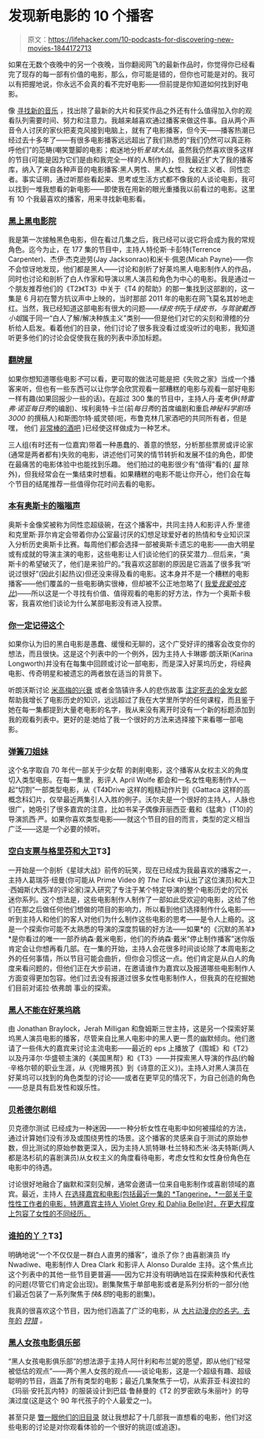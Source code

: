 # 发现新电影的 10 个播客

> 原文：<https://lifehacker.com/10-podcasts-for-discovering-new-movies-1844172713>

如果在无数个夜晚中的另一个夜晚，当你翻阅网飞的最新作品时，你觉得你已经看完了现存的每一部有价值的电影，那么，你可能是错的，但你也可能是对的。我可以有把握地说，你永远不会真的看不完好电影——但前提是你知道如何找到好电影。

像 [寻找新的音乐](https://lifehacker.com/how-to-find-new-music-youll-actually-like-1824562710) ，找出除了最新的大片和获奖作品之外还有什么值得加入你的观看队列需要时间、努力和注意力。我越来越喜欢通过播客来做这件事。自从两个声音令人讨厌的家伙把麦克风接到电脑上，就有了电影播客，但今天——播客热潮已经过去十多年了——有很多电影播客远远超出了我们熟悉的“我们仍然可以真正称呼他们”的范畴(嘲笑蹩脚的电影；痴迷地分析*星球大战*。虽然我仍然喜欢很多这样的节目(可能是因为它们是由和我完全一样的人制作的)，但我最近扩大了我的播客库，纳入了来自各种声音的电影播客:黑人男性、黑人女性、女权主义者、同性恋者。事实证明，通过听那些看起来、思考或生活方式都不像我的人谈论电影，我可以找到一堆我想看的新电影——即使我在用新的眼光重播我以前看过的电影。这里有 10 个我最喜欢的播客，用来寻找新电影看。

### [黑上黑电影院](https://blackonblackcinema.podbean.com/)

我是第一次接触黑色电影，但在看过几集之后，我已经可以说它将会成为我的常规角色。迄今为止，在 177 集的节目中，主持人特伦斯·卡彭特(Terrence Carpenter)、杰伊·杰克逊劳(Jay Jacksonrao)和米卡·佩恩(Micah Payne)——你不会惊讶地发现，他们都是黑人——讨论和剖析了好莱坞黑人电影制作人的作品，同时也讨论和剖析了白人作家和导演以黑人演员和角色为中心的电影。我是通过一个朋友推荐他们的《T2》《T3》中关于《T4 的帮助》的那一集找到这部剧的，这一集是 6 月初在警方抗议声中上映的，当时那部 2011 年的电影在网飞莫名其妙地走红。当然，我已经知道这部电影有很大的问题——*绿皮书*先于*绿皮书，*与*驾驶戴西小姐*属于同一“白人了解/解决种族主义”类别——但是他们对它的尖刻和滑稽的分析给人启发。看着他们的目录，他们讨论了很多我没看过或没听过的电影，我知道听更多他们的讨论会促使我在我的列表中添加标题。

### [翻牌屋](https://www.flophousepodcast.com/)

如果你想知道哪些电影*不*可以看，更可取的做法可能是把《失败之家》当成一个播客来听，但也有一些东西可以让你学会欣赏观看一部糟糕的电影与观看一部好电影一样有趣(如果回报少一些的话)。在超过 300 集的节目中，主持人丹·麦考伊(*特雷弗·诺亚每日秀*的编剧)、埃利奥特·卡兰(前*每日秀*的首席编剧和重启*神秘科学剧场 3000* 的撰稿人)和斯图尔特·威灵顿(呃，布鲁克林几家酒吧的共同所有者，但是嘿， 他们 [非常棒的酒吧](https://www.facebook.com/hinterlandsbar/) )已经使这样做成为一种艺术。

三人组(有时还有一位嘉宾)带着一种愚蠢的、善意的愤怒，分析那些票房或评论家(通常是两者都有)失败的电影，讲述他们可笑的情节转折和发展不佳的角色，即使在最痛苦的电影体验中也能找到乐趣。 他们拍过的电影很少有“值得”看的( [*猫*](https://www.flophousepodcast.com/2020/01/episode-302-cats/) 除外)，但我经常会在一集结束时想看。如果糟糕的电影不能让你开心，他们会在每个节目的结尾推荐一些值得你花时间去看的电影。

### [本有奥斯卡的嗡嗡声](http://fightinginthewarroom.com/THOB/)

奥斯卡金像奖被称为同性恋超级碗，在这个播客中，共同主持人和影评人乔·里德和克里斯·菲尔肯定会带着你办公室最讨厌的幻想足球爱好者的热情和专业知识深入分析历史奥斯卡比赛。每周他们都会选择一部被奥斯卡遗忘的电影——由大明星或有成就的导演主演的电影，这些电影让人们谈论他们的获奖潜力...但后来，“奥斯卡的希望破灭了，他们是来验尸的。”我喜欢这部剧的原因是它涵盖了很多我“听说过很好”(因此引起热议)但还没来得及看的电影。这本身并不是一个糟糕的电影播客——他们覆盖的一些电影确实很棒，但却被不公正地忽略了( [我爱*我爱哈克比*](http://fightinginthewarroom.com/THOB/2019/12/03/072-i-heart-huckabees/))——所以这是一个寻找有价值、值得观看的电影的好方法，作为一个奥斯卡极客，我喜欢他们谈论为什么某部电影没有进入投票。

### [你一定记得这个](http://www.youmustrememberthispodcast.com/)

如果你认为旧的黑白电影是愚蠢、缓慢和无聊的，这个广受好评的播客会改变你的想法，而且很快。这是这个列表中的一个例外，因为主持人卡琳娜·朗沃斯(Karina Longworth)并没有在每集中回顾或讨论一部电影，而是深入好莱坞历史，将经典电影、传奇明星和被遗忘的两者放在适当的背景下。

听朗沃斯讨论 [米高梅的兴衰](http://www.youmustrememberthispodcast.com/episodes/category/MGM%20Stories) 或者金箔镇许多人的悲伤故事 [注定死去的金发女郎](http://www.youmustrememberthispodcast.com/episodes/category/Dead%20Blondes) 帮助我增长了电影历史的知识，远远超过了我在大学里所学的任何课程，而且鉴于她在每一集都提到大量老电影的名字，我从来没有离开时没有一个新的标题添加到我的观看列表中。更好的是:她给了我一个很好的方法来选择接下来看哪一部电影。

### [弹簧刀姐妹](https://maximumfun.org/podcasts/switchblade-sisters/)

这个名字取自 70 年代一部关于少女帮 的剥削电影，这个播客从女权主义的角度切入类型电影。在每一集里，影评人 April Wolfe 都会和一名女性电影制作人一起“切割”一部类型电影，从《T4》Drive 这样的粗糙动作片到《Gattaca 这样的高概念科幻片，仅举最近两集引人入胜的例子。沃尔夫是一个很好的主持人，人脉也很广，她吸引了很多嘉宾的注意，比如书呆子偶像菲丽西亚·戴和《猛禽》(T10)的导演凯西·严。如果你喜欢类型电影——就这个节目的目的而言，类型的定义相当广泛——这是一个必要的倾听。

### [空白支票与格里芬和大卫](https://podcasts.apple.com/us/podcast/blank-check-griffin-david/id981330533?mt=2)T3】

一开始是一个剖析《星球大战》前传的玩笑，现在已经成为我最喜欢的播客之一，主持人葛瑞芬·纽曼(你可能从 Prime Video 的 *The Tick* 中认出了这位演员)和大卫·西姆斯(大西洋的评论家)深入研究了专注于某个特定导演的整个电影历史的冗长迷你系列。这个想法是，这些电影制作人制作了一部如此受欢迎的电影，这给了他们在那之后做任何他们想做的项目的影响力，所以看到他们选择制作什么电影——听到主持人和他们的客人对他们为什么制作这些电影的思考——是令人上瘾的。这是一个探索你可能不太熟悉的导演的深度剪辑的好方法——如果*的《沉默的羔羊》*是你看过的唯一一部乔纳森·戴米电影，他们的乔纳森·戴米“停止制作播客”迷你版肯定会让你想再看几部。在一集的开始，主持人会花很多时间谈论除了本周电影之外的任何事情，所以节目可能会曲折，但你会习惯这一点。他们肯定是从白人的角度来看问题的，但他们正在大步前进，在邀请谁作为嘉宾以及报道哪些电影制作人方面变得更加包容。他们过去没有报道过很多女性电影制作人，但我真的在挖掘她们目前对诺拉·依弗朗 事业的探索。

### [黑人不能在好莱坞跳](https://foreverdogpodcasts.com/podcasts/black-men-cant-jump-in-hollywood/)

由 Jonathan Braylock，Jerah Milligan 和詹姆斯三世主持，这是另一个探索好莱坞黑人演员电影的播客，尽管来自比黑人电影中的黑人更一贯的幽默倾向。他们邀请了一些伟大的嘉宾来讨论主流电影——最近的 eps 上播放了《围城》和《T2》以及丹泽尔·华盛顿主演的《美国黑帮》和《T3》——并探索黑人导演的作品(约翰·辛格尔顿的职业生涯，从《兜帽男孩》到《诗意的正义》)。主持人对黑人演员在好莱坞可以找到的角色类型的讨论——或者在更罕见的情况下，为自己创造的角色——总是具有启发性和娱乐性。

### [贝希德尔](https://linktr.ee/bechdelcast)剧组

贝克德尔测试 已经成为一种迷因——一种分析女性在电影中如何被描绘的方法，通过计算她们没有涉及或围绕男性的场景。这个播客的灵感来自于测试的原始参数，但比测试的原始参数更深入，因为主持人凯特琳·杜兰特和杰米·洛夫特斯(两人都是洛杉矶的喜剧演员)从女权主义的角度看待电影，考虑女性和女性身份角色在电影中的待遇。

讨论很好地融合了幽默和深刻见解，通常会邀请一位来自电影制作或喜剧领域的嘉宾。最近，主持人 [在选择嘉宾和电影(包括最近一集的 *Tangerine，*一部关于变性性工作者的电影，特邀嘉宾主持人 Violet Grey 和 Dahlia Belle)时，在更大程度上包容了女性的不同经历。](https://twitter.com/Katrina_Katrink/status/1276258860827697153)

### [谁拍的丫？](https://maximumfun.org/podcasts/who-shot-ya)T3】

明确地说“一个不仅仅是一群白人直男的播客”，谁杀了你？由喜剧演员 Ify Nwadiwe、电影制作人 Drea Clark 和影评人 Alonso Duralde 主持。这个焦点比这个列表中的其他一些节目更普遍——因为它并没有明确地旨在探索种族和代表性的问题(尽管它们肯定会出现)。剧集聚焦于单部电影或者是系列分析的一部分(他们最近包装了一系列聚焦于*快&怒*的电影的剧集)。

我真的很喜欢这个节目，因为他们涵盖了广泛的电影，从 [大片动漫*你的名字。*](https://www.stitcher.com/podcast/maximumfunorg/who-shot-ya/e/69094088)[去年的](https://www.stitcher.com/podcast/maximumfunorg/who-shot-ya/e/68375176) [*狩猎*](https://www.stitcher.com/podcast/maximumfunorg/who-shot-ya/e/68375176) *。*

### [黑人女孩电影俱乐部](https://blackgirlfilmclub.tumblr.com/)

“黑人女孩电影俱乐部”的想法源于主持人阿什利和布兰妮的愿望，即从他们“经常被低估的观点”——两个黑人女孩的观点——谈论电影，这是一个超级有趣、超级聪明的节目，涵盖了所有类型的电影；最近几集聚焦于一切，从索菲亚·科波拉的《玛丽·安托瓦内特》的服装设计到巴兹·鲁赫曼的《T2 的罗密欧与朱丽叶》的导演过度(这是这个 90 年代孩子的个人最爱之一)。

甚至只是 [瞥一眼他们的旧目录](https://soundcloud.com/blackgirlfilmclub/#_=_) 就让我想起了十几部我一直想看的电影，他们对这些电影的讨论是对你观看体验的一个很好的挑逗(或追逐)。